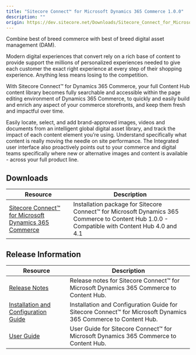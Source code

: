 ```yaml
---
title: "Sitecore Connect™ for Microsoft Dynamics 365 Commerce 1.0.0"
description: ""
origin: https://dev.sitecore.net/Downloads/Sitecore_Connect_for_Microsoft_Dynamics_365_Commerce/1x/Sitecore_Connect_for_Microsoft_Dynamics_365_Commerce_100.aspx
---
```


Combine best of breed commerce with best of breed digital asset management (DAM).

Modern digital experiences that convert rely on a rich base of content to provide support the millions of personalized experiences needed to give each customer the exact right experience at every step of their shopping experience. Anything less means losing to the competition.

With Sitecore Connect™ for Dynamics 365 Commerce, your full Content Hub content library becomes fully searchable and accessible within the page editing environment of Dynamics 365 Commerce, to quickly and easily build and enrich any aspect of your commerce storefronts, and keep them fresh and impactful over time.

Easily locate, select, and add brand-approved images, videos and documents from an intelligent global digital asset library, and track the impact of each content element you’re using. Understand specifically what content is really moving the needle on site performance. The Integrated user interface also proactively points out to your commerce and digital teams specifically where new or alternative images and content is available - across your full product line.

## Downloads

 | Resource | Description |
 | --- | --- |
 | [Sitecore Connect™ for Microsoft Dynamics 365 Commerce](https://scdp.blob.core.windows.net/downloads/Sitecore%20Connect%20for%20Microsoft%20Dynamics%20365%20Commerce/1x/Sitecore%20Connect%20for%20Microsoft%20Dynamics%20365%20Commerce%20100/Secure/Sitecore%20Connect%20for%20Microsoft%20D365%20Commerce%20-%20Content%20Hub%201.0.0.zip) | Installation package for Sitecore Connect™ for Microsoft Dynamics 365 Commerce to Content Hub 1.0.0 - Compatible with Content Hub 4.0 and 4.1 |

## Release Information

 | Resource | Description |
 | --- | --- |
 | [Release Notes](/downloads/Sitecore_Connect_for_Microsoft_Dynamics_365_Commerce/1x/Sitecore_Connect_for_Microsoft_Dynamics_365_Commerce_100/Release_Notes) | Release notes for Sitecore Connect™ for Microsoft Dynamics 365 Commerce to Content Hub. |
 | [Installation and Configuration Guide](https://docs.stylelabs.com/contenthub/4.1.x/content/user-documentation/integrate-with-sitecore/sitecore-connect-for-d365-commerce/configure-the-solution/configure-the-solution.html) | Installation and Configuration Guide for Sitecore Connect™ for Microsoft Dynamics 365 Commerce to Content Hub. |
 | [User Guide](https://docs.stylelabs.com/contenthub/4.1.x/content/user-documentation/integrate-with-sitecore/sitecore-connect-for-d365-commerce/use-the-solution/use-the-solution.html) | User Guide for Sitecore Connect™ for Microsoft Dynamics 365 Commerce to Content Hub. |